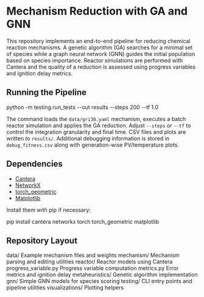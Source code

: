 # Mechanism Reduction with GA and GNN

This repository implements an end-to-end pipeline for reducing chemical
reaction mechanisms.  A genetic algorithm (GA) searches for a minimal set of
species while a graph neural network (GNN) guides the initial population based
on species importance.  Reactor simulations are performed with Cantera and the
quality of a reduction is assessed using progress variables and ignition delay
metrics.

## Running the Pipeline

python -m testing.run_tests --out results --steps 200 --tf 1.0

The command loads the `data/gri30.yaml` mechanism, executes a batch reactor
simulation and applies the GA reduction.  Adjust `--steps` or `--tf` to control
the integration granularity and final time. CSV files and plots are written to
`results/`.  Additional debugging information is stored in `debug_fitness.csv`
along with generation-wise PV/temperature plots.

## Dependencies

- [Cantera](https://cantera.org)
- [NetworkX](https://networkx.org)
- [torch_geometric](https://pytorch-geometric.readthedocs.io)
- [Matplotlib](https://matplotlib.org)

Install them with pip if necessary:

pip install cantera networkx torch torch_geometric matplotlib

## Repository Layout

data/               Example mechanism files and weights
mechanism/          Mechanism parsing and editing utilities
reactor/            Reactor models using Cantera
progress_variable.py  Progress variable computation
metrics.py          Error metrics and ignition delay
metaheuristics/     Genetic algorithm implementation
gnn/                Simple GNN models for species scoring
testing/            CLI entry points and pipeline utilities
visualizations/     Plotting helpers
